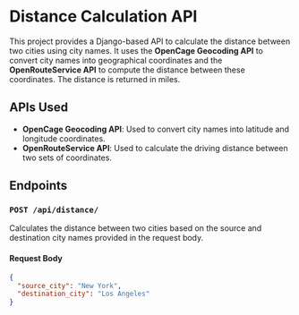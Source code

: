 # Distance Calculation API

This project provides a Django-based API to calculate the distance between two cities using city names. It uses the **OpenCage Geocoding API** to convert city names into geographical coordinates and the **OpenRouteService API** to compute the distance between these coordinates. The distance is returned in miles.

## APIs Used

- **OpenCage Geocoding API**: Used to convert city names into latitude and longitude coordinates.
- **OpenRouteService API**: Used to calculate the driving distance between two sets of coordinates.

## Endpoints

### `POST /api/distance/`

Calculates the distance between two cities based on the source and destination city names provided in the request body.

#### Request Body

```json
{
  "source_city": "New York",
  "destination_city": "Los Angeles"
}
